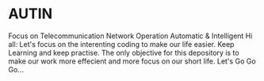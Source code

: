 # AUTIN
Focus on Telecommunication Network Operation Automatic &amp; Intelligent
Hi all:
    Let's focus on the interenting coding to make our life easier. Keep Learning and keep practise. The only objective for this depository is to make our work more effecient and more focus on our short life.
    Let's Go Go Go...

